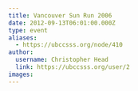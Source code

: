 ```yaml
---
title: Vancouver Sun Run 2006 
date: 2012-09-13T06:01:00.000Z
type: event
aliases:
  - https://ubccsss.org/node/410
author:
  username: Christopher Head
  link: https://ubccsss.org/user/2
images:
---
```



